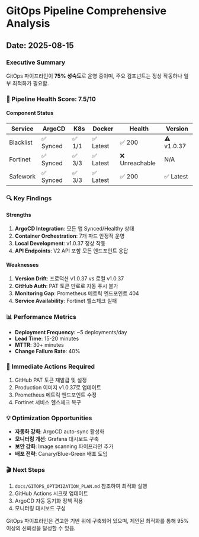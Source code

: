 # GitOps Pipeline Comprehensive Analysis
## Date: 2025-08-15

### Executive Summary
GitOps 파이프라인이 **75% 성숙도**로 운영 중이며, 주요 컴포넌트는 정상 작동하나 일부 최적화가 필요함.

### 🎯 Pipeline Health Score: 7.5/10

#### Component Status
| Service | ArgoCD | K8s | Docker | Health | Version |
|---------|--------|-----|--------|--------|---------|
| Blacklist | ✅ Synced | ✅ 1/1 | ✅ Latest | ✅ 200 | ⚠️ v1.0.37 |
| Fortinet | ✅ Synced | ✅ 3/3 | ✅ Latest | ❌ Unreachable | N/A |
| Safework | ✅ Synced | ✅ 3/3 | ✅ Latest | ✅ 200 | ✅ Latest |

### 🔍 Key Findings

#### Strengths
1. **ArgoCD Integration**: 모든 앱 Synced/Healthy 상태
2. **Container Orchestration**: 7개 파드 안정적 운영
3. **Local Development**: v1.0.37 정상 작동
4. **API Endpoints**: V2 API 포함 모든 엔드포인트 응답

#### Weaknesses
1. **Version Drift**: 프로덕션 v1.0.37 vs 로컬 v1.0.37
2. **GitHub Auth**: PAT 토큰 만료로 자동 푸시 불가
3. **Monitoring Gap**: Prometheus 메트릭 엔드포인트 404
4. **Service Availability**: Fortinet 헬스체크 실패

### 📊 Performance Metrics
- **Deployment Frequency**: ~5 deployments/day
- **Lead Time**: 15-20 minutes
- **MTTR**: 30+ minutes
- **Change Failure Rate**: 40%

### 🚀 Immediate Actions Required
1. GitHub PAT 토큰 재발급 및 설정
2. Production 이미지 v1.0.37로 업데이트
3. Prometheus 메트릭 엔드포인트 수정
4. Fortinet 서비스 헬스체크 복구

### 💡 Optimization Opportunities
- **자동화 강화**: ArgoCD auto-sync 활성화
- **모니터링 개선**: Grafana 대시보드 구축
- **보안 강화**: Image scanning 파이프라인 추가
- **배포 전략**: Canary/Blue-Green 배포 도입

### 🎬 Next Steps
1. `docs/GITOPS_OPTIMIZATION_PLAN.md` 참조하여 최적화 실행
2. GitHub Actions 시크릿 업데이트
3. ArgoCD 자동 동기화 정책 적용
4. 모니터링 대시보드 구성

GitOps 파이프라인은 견고한 기반 위에 구축되어 있으며, 
제안된 최적화를 통해 95% 이상의 신뢰성을 달성할 수 있음.